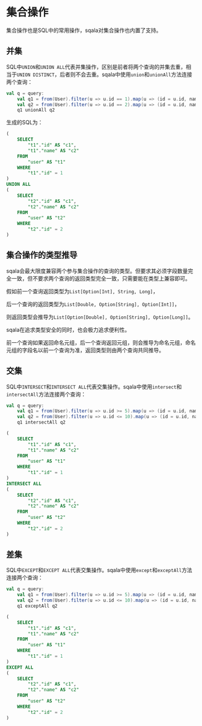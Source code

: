 # 集合操作

集合操作也是SQL中的常用操作，sqala对集合操作也内置了支持。

## 并集

SQL中`UNION`和`UNION ALL`代表并集操作，区别是前者将两个查询的并集去重，相当于`UNION DISTINCT`，后者则不会去重。sqala中使用`union`和`unionAll`方法连接两个查询：

```scala
val q = query:
    val q1 = from(User).filter(u => u.id == 1).map(u => (id = u.id, name = u.name))
    val q2 = from(User).filter(u => u.id == 2).map(u => (id = u.id, name = u.name))
    q1 unionAll q2
```

生成的SQL为：

```sql
(
    SELECT
        "t1"."id" AS "c1",
        "t1"."name" AS "c2"
    FROM
        "user" AS "t1"
    WHERE
        "t1"."id" = 1
)
UNION ALL
(
    SELECT
        "t2"."id" AS "c1",
        "t2"."name" AS "c2"
    FROM
        "user" AS "t2"
    WHERE
        "t2"."id" = 2
)
```

## 集合操作的类型推导

sqala会最大限度兼容两个参与集合操作的查询的类型。但要求其必须字段数量完全一致，但不要求两个查询的返回类型完全一致，只需要能在类型上兼容即可。

假如前一个查询返回类型为`List[Option[Int], String, Long]`，

后一个查询的返回类型为`List[Double, Option[String], Option[Int]]`，

则返回类型会推导为`List[Option[Double], Option[String], Option[Long]]`。

sqala在追求类型安全的同时，也会极力追求便利性。

前一个查询如果返回命名元组，后一个查询返回元组，则会推导为命名元组，命名元组的字段名以前一个查询为准，返回类型则由两个查询共同推导。

## 交集

SQL中`INTERSECT`和`INTERSECT ALL`代表交集操作。sqala中使用`intersect`和`intersectAll`方法连接两个查询：

```scala
val q = query:
    val q1 = from(User).filter(u => u.id >= 5).map(u => (id = u.id, name = u.name))
    val q2 = from(User).filter(u => u.id <= 10).map(u => (id = u.id, name = u.name))
    q1 intersectAll q2
```

```sql
(
    SELECT
        "t1"."id" AS "c1",
        "t1"."name" AS "c2"
    FROM
        "user" AS "t1"
    WHERE
        "t1"."id" = 1
)
INTERSECT ALL
(
    SELECT
        "t2"."id" AS "c1",
        "t2"."name" AS "c2"
    FROM
        "user" AS "t2"
    WHERE
        "t2"."id" = 2
)
```

## 差集

SQL中`EXCEPT`和`EXCEPT ALL`代表交集操作。sqala中使用`except`和`exceptAll`方法连接两个查询：

```scala
val q = query:
    val q1 = from(User).filter(u => u.id >= 5).map(u => (id = u.id, name = u.name))
    val q2 = from(User).filter(u => u.id <= 10).map(u => (id = u.id, name = u.name))
    q1 exceptAll q2
```

```sql
(
    SELECT
        "t1"."id" AS "c1",
        "t1"."name" AS "c2"
    FROM
        "user" AS "t1"
    WHERE
        "t1"."id" = 1
)
EXCEPT ALL
(
    SELECT
        "t2"."id" AS "c1",
        "t2"."name" AS "c2"
    FROM
        "user" AS "t2"
    WHERE
        "t2"."id" = 2
)
```